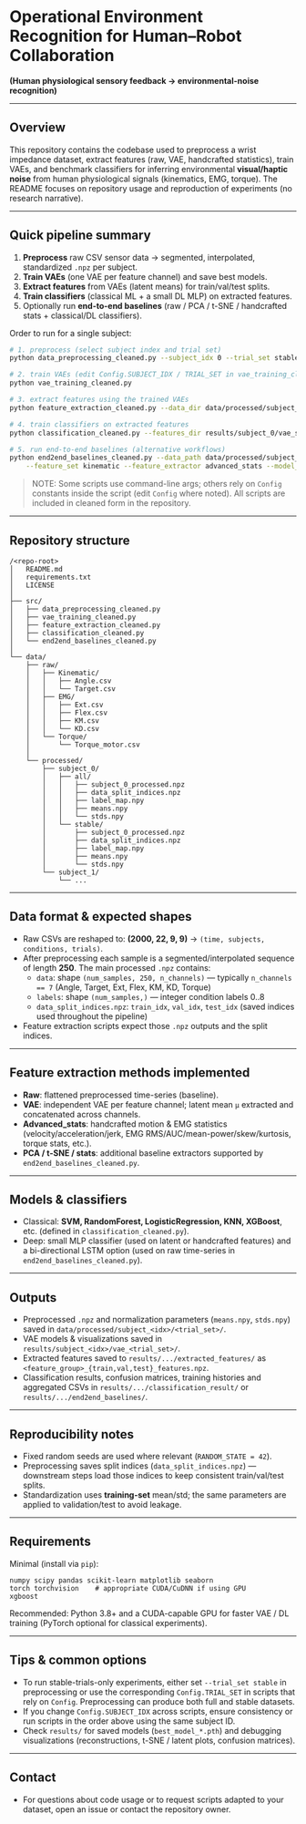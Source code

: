 # Operational Environment Recognition for Human–Robot Collaboration

**(Human physiological sensory feedback → environmental-noise recognition)**

---

## Overview

This repository contains the codebase used to preprocess a wrist impedance dataset, extract features (raw, VAE, handcrafted statistics), train VAEs, and benchmark classifiers for inferring environmental **visual/haptic noise** from human physiological signals (kinematics, EMG, torque).
The README focuses on repository usage and reproduction of experiments (no research narrative).

---

## Quick pipeline summary

1. **Preprocess** raw CSV sensor data → segmented, interpolated, standardized `.npz` per subject.
2. **Train VAEs** (one VAE per feature channel) and save best models.
3. **Extract features** from VAEs (latent means) for train/val/test splits.
4. **Train classifiers** (classical ML + a small DL MLP) on extracted features.
5. Optionally run **end-to-end baselines** (raw / PCA / t-SNE / handcrafted stats + classical/DL classifiers).

Order to run for a single subject:

```bash
# 1. preprocess (select subject index and trial set)
python data_preprocessing_cleaned.py --subject_idx 0 --trial_set stable

# 2. train VAEs (edit Config.SUBJECT_IDX / TRIAL_SET in vae_training_cleaned.py as needed)
python vae_training_cleaned.py

# 3. extract features using the trained VAEs
python feature_extraction_cleaned.py --data_dir data/processed/subject_0/stable --model_dir results/subject_0/vae_stable --z_dim 32

# 4. train classifiers on extracted features
python classification_cleaned.py --features_dir results/subject_0/vae_stable/extracted_features --model_type all

# 5. run end-to-end baselines (alternative workflows)
python end2end_baselines_cleaned.py --data_path data/processed/subject_0/stable/subject_0_processed.npz \
    --feature_set kinematic --feature_extractor advanced_stats --model_type all
```

> NOTE: Some scripts use command-line args; others rely on `Config` constants inside the script (edit `Config` where noted). All scripts are included in cleaned form in the repository.

---

## Repository structure

```
/<repo-root>
│   README.md
│   requirements.txt
│   LICENSE
│
├── src/
│   ├── data_preprocessing_cleaned.py
│   ├── vae_training_cleaned.py
│   ├── feature_extraction_cleaned.py
│   ├── classification_cleaned.py
│   └── end2end_baselines_cleaned.py
│
└── data/
    ├── raw/
    │   ├── Kinematic/
    │   │   ├── Angle.csv
    │   │   └── Target.csv
    │   ├── EMG/
    │   │   ├── Ext.csv
    │   │   ├── Flex.csv
    │   │   ├── KM.csv
    │   │   └── KD.csv
    │   └── Torque/
    │       └── Torque_motor.csv
    │
    └── processed/
        ├── subject_0/
        │   ├── all/
        │   │   ├── subject_0_processed.npz
        │   │   ├── data_split_indices.npz
        │   │   ├── label_map.npy
        │   │   ├── means.npy
        │   │   └── stds.npy
        │   └── stable/
        │       ├── subject_0_processed.npz
        │       ├── data_split_indices.npz
        │       ├── label_map.npy
        │       ├── means.npy
        │       └── stds.npy
        └── subject_1/
            └── ...

```

---

## Data format & expected shapes

* Raw CSVs are reshaped to: **(2000, 22, 9, 9)** → `(time, subjects, conditions, trials)`.
* After preprocessing each sample is a segmented/interpolated sequence of length **250**. The main processed `.npz` contains:
  * `data`: shape `(num_samples, 250, n_channels)` — typically `n_channels == 7` (Angle, Target, Ext, Flex, KM, KD, Torque)
  * `labels`: shape `(num_samples,)` — integer condition labels 0..8
  * `data_split_indices.npz`: `train_idx`, `val_idx`, `test_idx` (saved indices used throughout the pipeline)
* Feature extraction scripts expect those `.npz` outputs and the split indices.

---

## Feature extraction methods implemented

* **Raw**: flattened preprocessed time-series (baseline).
* **VAE**: independent VAE per feature channel; latent mean `µ` extracted and concatenated across channels.
* **Advanced\_stats**: handcrafted motion & EMG statistics (velocity/acceleration/jerk, EMG RMS/AUC/mean-power/skew/kurtosis, torque stats, etc.).
* **PCA / t-SNE / stats**: additional baseline extractors supported by `end2end_baselines_cleaned.py`.

---

## Models & classifiers

* Classical: **SVM, RandomForest, LogisticRegression, KNN, XGBoost**, etc. (defined in `classification_cleaned.py`).
* Deep: small MLP classifier (used on latent or handcrafted features) and a bi-directional LSTM option (used on raw time-series in `end2end_baselines_cleaned.py`).

---

## Outputs

* Preprocessed `.npz` and normalization parameters (`means.npy`, `stds.npy`) saved in `data/processed/subject_<idx>/<trial_set>/`.
* VAE models & visualizations saved in `results/subject_<idx>/vae_<trial_set>/`.
* Extracted features saved to `results/.../extracted_features/` as `<feature_group>_{train,val,test}_features.npz`.
* Classification results, confusion matrices, training histories and aggregated CSVs in `results/.../classification_result/` or `results/.../end2end_baselines/`.

---

## Reproducibility notes

* Fixed random seeds are used where relevant (`RANDOM_STATE = 42`).
* Preprocessing saves split indices (`data_split_indices.npz`) — downstream steps load those indices to keep consistent train/val/test splits.
* Standardization uses **training-set** mean/std; the same parameters are applied to validation/test to avoid leakage.

---

## Requirements

Minimal (install via `pip`):

```
numpy scipy pandas scikit-learn matplotlib seaborn
torch torchvision    # appropriate CUDA/CuDNN if using GPU
xgboost
```

Recommended: Python 3.8+ and a CUDA-capable GPU for faster VAE / DL training (PyTorch optional for classical experiments).

---

## Tips & common options

* To run stable-trials-only experiments, either set `--trial_set stable` in preprocessing or use the corresponding `Config.TRIAL_SET` in scripts that rely on `Config`. Preprocessing can produce both full and stable datasets.
* If you change `Config.SUBJECT_IDX` across scripts, ensure consistency or run scripts in the order above using the same subject ID.
* Check `results/` for saved models (`best_model_*.pth`) and debugging visualizations (reconstructions, t-SNE / latent plots, confusion matrices).

---

## Contact

* For questions about code usage or to request scripts adapted to your dataset, open an issue or contact the repository owner.
